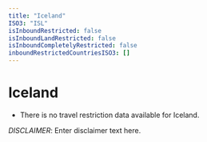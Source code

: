 ```yaml
---
title: "Iceland"
ISO3: "ISL"
isInboundRestricted: false
isInboundLandRestricted: false
isInboundCompletelyRestricted: false
inboundRestrictedCountriesISO3: []
---
```


# Iceland

* There is no travel restriction data available for Iceland.

*DISCLAIMER*: Enter disclaimer text here.
